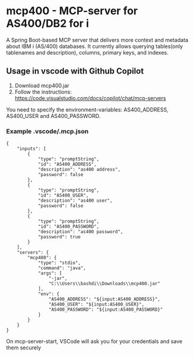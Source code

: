 # mcp400 - MCP-server for AS400/DB2 for i

A Spring Boot-based MCP server that delivers more context and metadata about IBM i (AS/400) databases. It currently allows querying tables(only tablenames and description), columns, primary keys, and indexes.

## Usage in vscode with Github Copilot

1. Download mcp400.jar
2. Follow the instructions: https://code.visualstudio.com/docs/copilot/chat/mcp-servers


You need to specify the environment-variables:
AS400_ADDRESS, AS400_USER and AS400_PASSWORD.

### Example .vscode/.mcp.json

```
{
    "inputs": [
        {
            "type": "promptString",
            "id": "AS400_ADDRESS",
            "description": "as400 address",
            "password": false
        },
        {
            "type": "promptString",
            "id": "AS400_USER",
            "description": "as400 user",
            "password": false
        },
        {
            "type": "promptString",
            "id": "AS400_PASSWORD",
            "description": "as400 password",
            "password": true
        }
    ],
    "servers": {
        "mcp400": {
            "type": "stdio",
            "command": "java",
            "args": [
                "-jar",
                "C:\\Users\\bashdi\\Downloads\\mcp400.jar"
            ],
            "env": {
                "AS400_ADDRESS": "${input:AS400_ADDRESS}",
                "AS400_USER": "${input:AS400_USER}",
                "AS400_PASSWORD": "${input:AS400_PASSWORD}"
            }
        }
    }
}
```
On mcp-server-start, VSCode will ask you for your credentials and save them securely
